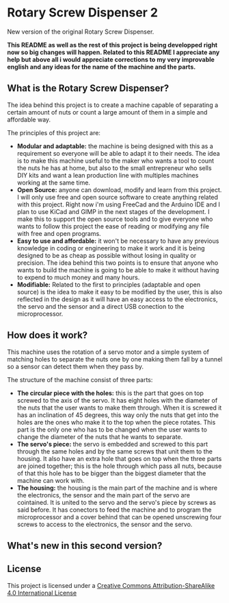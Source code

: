 # Rotary Screw Dispenser 2
New version of the original Rotary Screw Dispenser.

<b>This README as well as the rest of this project is being developped right now so big changes will happen. Related to this README I appreciate any help but above all i would appreciate corrections to my very improvable english and any ideas for the name of the machine and the parts.</b>

## What is the Rotary Screw Dispenser?
The idea behind this project is to create a machine capable of separating a certain amount of nuts or count a large amount of them in a simple and affordable way.

The principles of this project are:
* <b>Modular and adaptable:</b> the machine is being designed with this as a requirement so everyone will be able to adapt it to their needs. The idea is to make this machine useful to the maker who wants a tool to count the nuts he has at home, but also to the small entrepreneur who sells DIY kits and want a lean production line with multiples machines working at the same time.
* <b>Open Source:</b> anyone can download, modify and learn from this project. I will only use free and open source software to create anything related with this project. Right now i'm using FreeCad and the Arduino IDE and I plan to use KiCad and GIMP in the next stages of the development. I make this to support the open source tools and to give everyone who wants to follow this project the ease of reading or modifying any file with free and open programs. 
* <b>Easy to use and affordable:</b> it won't be necessary to have any previous knowledge in coding or engineering to make it work and it is being designed to be as cheap as possible without losing in quality or precision. The idea behind this two points is to ensure that anyone who wants to build the machine is going to be able to make it without having to expend to much money and many hours.
* <b>Modifiable:</b> Related to the first to principles (adaptable and open source) is the idea to make it easy to be modified by the user, this is also reflected in the design as it will have an easy access to the electronics, the servo and the sensor and a direct USB conection to the microprocessor.


## How does it work?
This machine uses the rotation of a servo motor and a simple system of matching holes to separate the nuts one by one making them fall by a tunnel so a sensor can detect them when they pass by.

The structure of the machine consist of three parts:
* <b>The circular piece with the holes:</b> this is the part that goes on top screwed to the axis of the servo. It has eight holes with the diameter of the nuts that the user wants to make them through. When it is screwed it has an inclination of 45 degrees, this way only the nuts that get into the holes are the ones who make it to the top when the piece rotates. This part is the only one who has to be changed when the user wants to change the diameter of the nuts that he wants to separate.
* <b>The servo's piece:</b> the servo is embedded and screwed to this part through the same holes and by the same screws that unit them to the housing. It also have an extra hole that goes on top when the three parts are joined together; this is the hole through which pass all nuts, because of that this hole has to be bigger than the biggest diameter that the machine can work with.
* <b>The housing:</b> the housing is the main part of the machine and is where the electronics, the sensor and the main part of the servo are cointained. It is united to the servo and the servo's piece by screws as said before. It has conectors to feed the machine and to program the microprocessor and a cover behind that can be opened unscrewing four screws to access to the electronics, the sensor and the servo.


## What's new in this second version?


## License
This project is licensed under a [Creative Commons Attribution-ShareAlike 4.0 International License](http://creativecommons.org/licenses/by-sa/4.0/)
